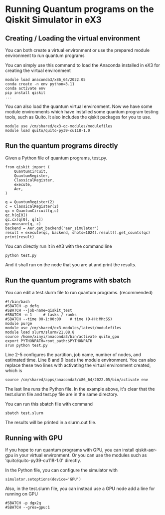 # Running Quantum programs on the Qiskit Simulator in eX3

## Creating / Loading the virtual environment
You can both create a virtual environment or use the prepared module environment to run quantum programs

You can simply use this command to load the Anaconda installed in eX3 for creating the virtual environment
```
module load anaconda3/x86_64/2022.05
conda create -n env python=3.11
conda activate env
pip install qiskit
...
```

You can also load the quantum virtual environment. Now we have some module environments which have installed some quantum program testing tools, such as Quito. It also includes the qiskit packages for you to use.
```
module use /cm/shared/ex3-qc-modules/modulefiles
module load quito/quito-py39-cu118-1.0
```

## Run the quantum programs directly
Given a Python file of quantum programs, test.py.
```
from qiskit import (
    QuantumCircuit,
    QuantumRegister,
    ClassicalRegister,
    execute,
    Aer,
)

q = QuantumRegister(2)
c = ClassicalRegister(2)
qc = QuantumCircuit(q,c)
qc.h(q[0])
qc.cx(q[0], q[1])
qc.measure(q, c)
backend = Aer.get_backend('aer_simulator')
result = execute(qc, backend, shots=1024).result().get_counts(qc)
print(result)
```
You can directly run it in eX3 with the command line
```
python test.py
```
And it shall run on the node that you are at and print the results.

## Run the quantum programs with sbatch
You can edit a test.slurm file to run quantum programs. (recommended)
```
#!/bin/bash
#SBATCH -p defq
#SBATCH --job-name=qiskit_test
#SBATCH -n 1     # tasks / ranks
#SBATCH --time 00-1:00:00    # time (D-HH:MM:SS)
module purge
module use /cm/shared/ex3-modules/latest/modulefiles
module load slurm/slurm/21.08.8
source /home/xinyi/anaconda3/bin/activate quito_gpu
export PYTHONPATH=root_path:$PYTHONPATH
srun python test.py
```
Line 2-5 configures the partition, job name, number of nodes, and estimated time.  Line 8 and 9 loads the module environment. You can also replace these two lines with activating the virtual environment created, which is
```
source /cm/shared/apps/anaconda3/x86_64/2022.05/bin/activate env
```
The last line runs the Python file. In the example above, it's clear that the test.slurm file and test.py file are in the same directory.

You can run this sbatch file with command
```
sbatch test.slurm
```

The results will be printed in a slurm.out file.

## Running with GPU
If you hope to run quantum programs with GPU, you can install qiskit-aer-gpu in your virtual environment. Or you can use the modules such as 'quito/quito-py39-cu118-1.0' directly.

In the Python file, you can configure the simulator with
```
simulator.setoptions(device='GPU')
```
Also, in the test.slurm file, you can instead use a GPU node add a line for running on GPU
```
#SBATCH -p dgx2q
#SBATCH --gres=gpu:1
```
